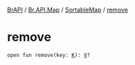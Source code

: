 [BrAPI](../../index.md) / [Br.API.Map](../index.md) / [SortableMap](index.md) / [remove](./remove.md)

# remove

`open fun remove(key: `[`K`](index.md#K)`): `[`V`](index.md#V)`?`